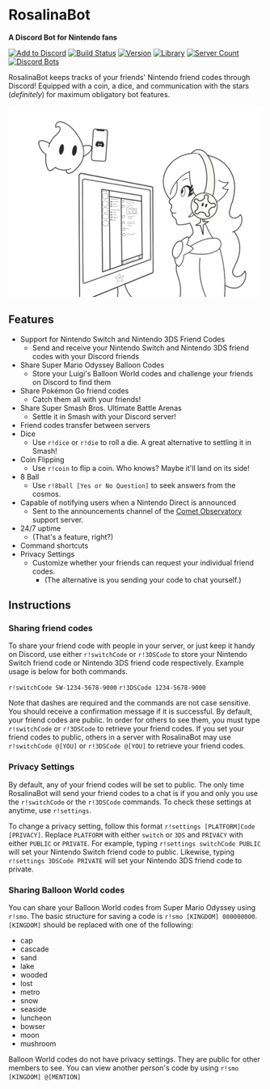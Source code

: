 # RosalinaBot
**A Discord Bot for Nintendo fans**

[![Add to Discord](https://img.shields.io/badge/add%20to-Discord-7289DA.svg "Add to Discord")](https://discordapp.com/oauth2/authorize?client_id=322405544490958849&permissions=0&scope=bot) [![Build Status](https://travis-ci.org/alexsmbaratti/RosalinaBot.svg?branch=master)](https://travis-ci.org/alexsmbaratti/RosalinaBot) [![Version](https://img.shields.io/badge/version-7.4.0-brightgreen.svg "Version")](https://github.com/alexsmbaratti/RosalinaBot/releases) [![Library](https://img.shields.io/badge/lib-discord.js-blue.svg "Discord.js")](https://discord.js.org/) [![Server Count](https://discordbots.org/api/widget/servers/322405544490958849.svg?noavatar=true)](https://discordbots.org/bot/322405544490958849) [![Discord Bots](https://discordbots.org/api/widget/status/322405544490958849.svg?noavatar=true)](https://discordbots.org/bot/322405544490958849)

RosalinaBot keeps tracks of your friends' Nintendo friend codes through Discord! Equipped with a coin, a dice, and communication with the stars (*definitely*) for maximum obligatory bot features.

![alt text](https://github.com/alexsmbaratti/RosalinaBot/raw/indev/misc/art.png)

## Features
* Support for Nintendo Switch and Nintendo 3DS Friend Codes
  * Send and receive your Nintendo Switch and Nintendo 3DS friend codes with your Discord friends
* Share Super Mario Odyssey Balloon Codes
  * Store your Luigi's Balloon World codes and challenge your friends on Discord to find them
* Share Pokémon Go friend codes
  * Catch them all with your friends!
* Share Super Smash Bros. Ultimate Battle Arenas
  * Settle it in Smash with your Discord server!
* Friend codes transfer between servers
* Dice
  * Use `r!dice` or `r!die` to roll a die. A great alternative to settling it in Smash!
* Coin Flipping
  * Use `r!coin` to flip a coin. Who knows? Maybe it'll land on its side!
* 8 Ball
  * Use `r!8ball [Yes or No Question]` to seek answers from the cosmos.
* Capable of notifying users when a Nintendo Direct is announced
  * Sent to the announcements channel of the [Comet Observatory](https://discordapp.com/invite/Tu82Bm7) support server.
* 24/7 uptime
  * (That's a feature, right?)
* Command shortcuts
* Privacy Settings
  * Customize whether your friends can request your individual friend codes.
    * (The alternative is you sending your code to chat yourself.)

## Instructions
### Sharing friend codes
To share your friend code with people in your server, or just keep it handy on Discord, use either `r!switchCode` or `r!3DSCode` to store your Nintendo Switch friend code or Nintendo 3DS friend code respectively. Example usage is below for both commands.

`r!switchCode SW-1234-5678-9000`
`r!3DSCode 1234-5678-9000`

Note that dashes are required and the commands are not case sensitive. You should receive a confirmation message if it is successful. By default, your friend codes are public. In order for others to see them, you must type `r!switchCode` or `r!3DSCode` to retrieve your friend codes. If you set your friend codes to public, others in a server with RosalinaBot may use `r!switchCode @[YOU]` or `r!3DSCode @[YOU]` to retrieve your friend codes.

### Privacy Settings
By default, any of your friend codes will be set to public. The only time RosalinaBot will send your friend codes to a chat is if you and only you use the `r!switchCode` or the `r!3DSCode` commands. To check these settings at anytime, use `r!settings`.

To change a privacy setting, follow this format `r!settings [PLATFORM]Code [PRIVACY]`. Replace `PLATFORM` with either `switch` or `3DS` and `PRIVACY` with either `PUBLIC` or `PRIVATE`. For example, typing `r!settings switchCode PUBLIC` will set your Nintendo Switch friend code to public. Likewise, typing `r!settings 3DSCode PRIVATE` will set your Nintendo 3DS friend code to private.

### Sharing Balloon World codes
You can share your Balloon World codes from Super Mario Odyssey using `r!smo`. The basic structure for saving a code is `r!smo [KINGDOM] 000000000`. `[KINGDOM]` should be replaced with one of the following:
* cap
* cascade
* sand
* lake
* wooded
* lost
* metro
* snow
* seaside
* luncheon
* bowser
* moon
* mushroom

Balloon World codes do not have privacy settings. They are public for other members to see. You can view another person's code by using `r!smo [KINGDOM] @[MENTION]`
